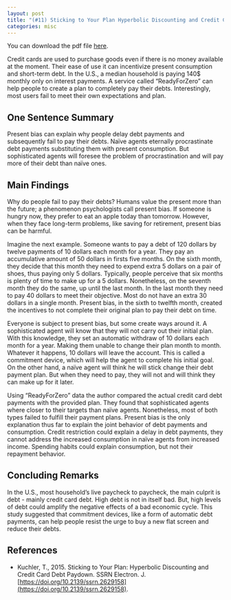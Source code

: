 ```yaml
---
layout: post
title: "(#11) Sticking to Your Plan Hyperbolic Discounting and Credit Card Debt Paydown"
categories: misc
---
```


You can download the pdf file [here](https://jjgecon.github.io/files/opecon_pdfs/11.pdf).

Credit cards are used to purchase goods even if there is no money available at the moment. Their ease of use it can incentivize present consumption and short-term debt. In the U.S., a median household is paying 140$ monthly only on interest payments. A service called “ReadyForZero” can help people to create a plan to completely pay their debts. Interestingly, most users fail to meet their own expectations and plan.

## One Sentence Summary

Present bias can explain why people delay debt payments and subsequently fail to pay their debts. Naïve agents eternally procrastinate debt payments substituting them with present consumption. But sophisticated agents will foresee the problem of procrastination and will pay more of their debt than naïve ones.

## Main Findings

Why do people fail to pay their debts? Humans value the present more than the future; a phenomenon psychologists call present bias. If someone is hungry now, they prefer to eat an apple today than tomorrow. However, when they face long-term problems, like saving for retirement, present bias can be harmful.

Imagine the next example. Someone wants to pay a debt of 120 dollars by twelve payments of 10 dollars each month for a year. They pay an accumulative amount of 50 dollars in firsts five months. On the sixth month, they decide that this month they need to expend extra 5 dollars on a pair of shoes, thus paying only 5 dollars. Typically, people perceive that six months is plenty of time to make up for a 5 dollars. Nonetheless, on the seventh month they do the same, up until the last month. In the last month they need to pay 40 dollars to meet their objective. Most do not have an extra 30 dollars in a single month. Present bias, in the sixth to twelfth month, created the incentives to not complete their original plan to pay their debt on time.

Everyone is subject to present bias, but some create ways around it. A sophisticated agent will know that they will not carry out their initial plan. With this knowledge, they set an automatic withdraw of 10 dollars each month for a year. Making them unable to change their plan month to month. Whatever it happens, 10 dollars will leave the account. This is called a commitment device, which will help the agent to complete his initial goal. On the other hand, a naïve agent will think he will stick change their debt payment plan. But when they need to pay, they will not and will think they can make up for it later.

Using “ReadyForZero” data the author compared the actual credit card debt payments with the provided plan. They found that sophisticated agents where closer to their targets than naïve agents. Nonetheless, most of both types failed to fulfill their payment plans. Present bias is the only explanation thus far to explain the joint behavior of debt payments and consumption. Credit restriction could explain a delay in debt payments, they cannot address the increased consumption in naïve agents from increased income. Spending habits could explain consumption, but not their repayment behavior.

## Concluding Remarks

In the U.S., most household’s live paycheck to paycheck, the main culprit is debt - mainly credit card debt. High debt is not in itself bad. But, high levels of debt could amplify the negative effects of a bad economic cycle. This study suggested that commitment devices, like a form of automatic debt payments, can help people resist the urge to buy a new flat screen and reduce their debts.

## References

* Kuchler, T., 2015. Sticking to Your Plan: Hyperbolic Discounting and Credit Card Debt Paydown. SSRN Electron. J. [https://doi.org/10.2139/ssrn.2629158](https://doi.org/10.2139/ssrn.2629158).
